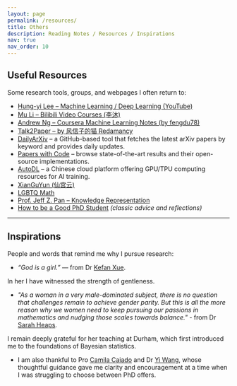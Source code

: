 ```yaml
---
layout: page
permalink: /resources/
title: Others
description: Reading Notes / Resources / Inspirations
nav: true
nav_order: 10
---
```


##  Useful Resources
Some research tools, groups, and webpages I often return to:

- [Hung-yi Lee – Machine Learning / Deep Learning (YouTube)](https://www.youtube.com/@HungyiLeeNTU)   
- [Mu Li – Bilibili Video Courses (李沐)](https://space.bilibili.com/1567748478)  
- [Andrew Ng – Coursera Machine Learning Notes (by fengdu78)](https://github.com/fengdu78/Coursera-ML-AndrewNg-Notes)  
- [Talk2Paper – by 风信子的猫 Redamancy](https://kedreamix.github.io/Talk2Paper/#indexCard)  
- [DailyArXiv](https://github.com/zezhishao/DailyArXiv) – a GitHub-based tool that fetches the latest arXiv papers by keyword and provides daily updates.  
- [Papers with Code](https://paperswithcode.com/) – browse state-of-the-art results and their open-source implementations.  
- [AutoDL](https://www.autodl.com/) – a Chinese cloud platform offering GPU/TPU computing resources for AI training.  
- [XianGuYun (仙宫云)](https://www.xiangongyun.com/) 
- [LGBTQ Math](https://www.lgbtmath.org/)
- [Prof. Jeff Z. Pan – Knowledge Representation](https://knowledge-representation.org/j.z.pan/)  
- [How to be a Good PhD Student](https://...) *(classic advice and reflections)*  

---

##  Inspirations

People and words that remind me why I pursue research:  

- *“God is a girl.”* — from Dr [Kefan Xue](https://kefanxue.com/). 

In her I have witnessed the strength of gentleness. 

- *"As a woman in a very male-dominated subject, there is no question that challenges remain to achieve gender parity. But this is all the more reason why we women need to keep pursuing our passions in mathematics and nudging those scales towards balance."* - from Dr [Sarah Heaps](https://www.durham.ac.uk/staff/sarah-e-heaps/). 

I remain deeply grateful for her teaching at Durham, which first introduced me to the foundations of Bayesian statistics. 

- I am also thankful to Pro [Camila Caiado](https://www.durham.ac.uk/staff/c-c-d-s-caiado/) and Dr [Yi Wang](https://wangy.org/), whose thoughtful guidance gave me clarity and encouragement at a time when I was struggling to choose between PhD offers. 


